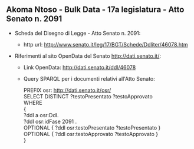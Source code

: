 ## Akoma Ntoso - Bulk Data - 17a legislatura - Atto Senato n. 2091 ##

* Scheda del Disegno di Legge - Atto Senato n. 2091:
	* http url: http://www.senato.it/leg/17/BGT/Schede/Ddliter/46078.htm

* Riferimenti al sito OpenData del Senato http://dati.senato.it/:
	* Link OpenData: http://dati.senato.it/ddl/46078
	* Query SPARQL per i documenti relativi all'Atto Senato:

        PREFIX osr: <http://dati.senato.it/osr/>  
		SELECT DISTINCT ?testoPresentato ?testoApprovato  
		WHERE  
		{  
		    ?ddl a osr:Ddl.  
		    ?ddl osr:idFase 2091 .  
		    OPTIONAL { ?ddl osr:testoPresentato ?testoPresentato }  
		    OPTIONAL { ?ddl osr:testoApprovato ?testoApprovato }  
		}
		